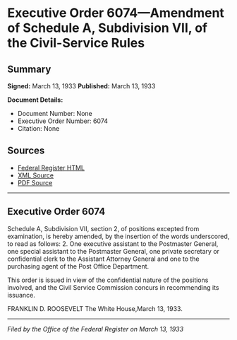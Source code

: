 # Executive Order 6074—Amendment of Schedule A, Subdivision VII, of the Civil-Service Rules

## Summary

**Signed:** March 13, 1933
**Published:** March 13, 1933

**Document Details:**
- Document Number: None
- Executive Order Number: 6074
- Citation: None

## Sources
- [Federal Register HTML](https://www.presidency.ucsb.edu/documents/executive-order-6074-amendment-schedule-subdivision-vii-the-civil-service-rules)
- [XML Source](None)
- [PDF Source](None)

---

## Executive Order 6074

Schedule A, Subdivision VII, section 2, of positions excepted from examination, is hereby amended, by the insertion of the words underscored, to read as follows:
2. One executive assistant to the Postmaster General, one special assistant to the Postmaster General, one private secretary or confidential clerk to the Assistant Attorney General and one to the purchasing agent of the Post Office Department.

This order is issued in view of the confidential nature of the positions involved, and the Civil Service Commission concurs in recommending its issuance.

FRANKLIN D. ROOSEVELT
The White House,March 13, 1933.

---

*Filed by the Office of the Federal Register on March 13, 1933*

